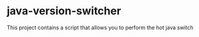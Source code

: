 # java-version-switcher
This project contains a script that allows you to perform the hot java switch
